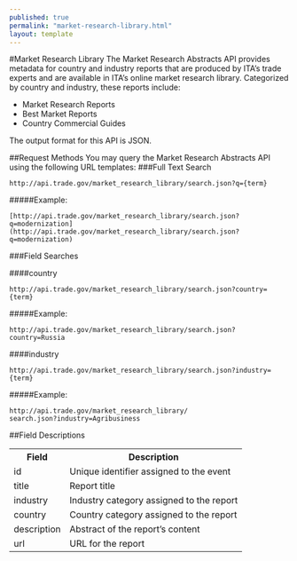 ```yaml
---
published: true
permalink: "market-research-library.html"
layout: template
---
```


#Market Research Library
The Market Research Abstracts API provides metadata for country and industry reports that are produced by ITA’s trade experts and are available in ITA’s online market research library.  Categorized by country and industry, these reports include:

* Market Research Reports
* Best Market Reports
* Country Commercial Guides

The output format for this API is JSON.

##Request Methods
You may query the Market Research Abstracts API using the following URL templates:
###Full Text Search

    http://api.trade.gov/market_research_library/search.json?q={term}

#####Example:

    [http://api.trade.gov/market_research_library/search.json?q=modernization](http://api.trade.gov/market_research_library/search.json?q=modernization)

###Field Searches

####country

    http://api.trade.gov/market_research_library/search.json?country={term}

#####Example:
  
    http://api.trade.gov/market_research_library/search.json?country=Russia

####industry

    http://api.trade.gov/market_research_library/search.json?industry={term}

#####Example:
  
    http://api.trade.gov/market_research_library/
	search.json?industry=Agribusiness

##Field Descriptions
<table border="0">
<tr>
<th>Field</th>
<th>Description</th>
</tr>
<tr>
<td>id</td>
<td>Unique identifier assigned to the event</td>
</tr>
<tr>
<td>title</td>
<td>Report title</td>
</tr>
<tr>
<td>industry</td>
<td>Industry category assigned to the report</td>
</tr>
<tr>
<td>country</td>
<td>Country category assigned to the report</td>
</tr>
<tr>
<td>description</td>
<td>Abstract of the report’s content</td>
</tr>
<tr>
<td>url</td>
<td>URL for the report</td>
</tr>
</table>